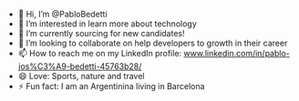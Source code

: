 - 👋 Hi, I’m @PabloBedetti
- 👀 I’m interested in learn more about technology
- 🌱 I’m currently sourcing for new candidates!
- 💞️ I’m looking to collaborate on help developers to growth in their career 
- 📫 How to reach me on my LinkedIn profile: www.linkedin.com/in/pablo-jos%C3%A9-bedetti-45763b28/
- 😄 Love: Sports, nature and travel
- ⚡ Fun fact: I am an Argentinina living in Barcelona

<!---
PabloBedetti/PabloBedetti is a ✨ special ✨ repository because its `README.md` (this file) appears on your GitHub profile.
You can click the Preview link to take a look at your changes.
--->
